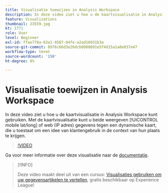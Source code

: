 ```yaml
---
title: Visualisatie toewijzen in Analysis Workspace
description: In deze video ziet u hoe u de kaartvisualisatie in Analysis Workspace kunt gebruiken. De kaartvisualisatie zal u toestaan om of mobiele (lang/lang) of Web (IP adres) gegevens tegen een dynamische kaart te bekijken, toestaand u om een idee van klantengebruik in de context van hun plaats te krijgen.
feature: Visualizations
thumbnail: 23559.jpg
kt: 1771
role: User
level: Beginner
exl-id: ffae778a-63a1-4587-94fe-a2ad16931b3a
source-git-commit: 8976c66d3e26dcb0988891e5f4d15a1a8e037e47
workflow-type: tm+mt
source-wordcount: '150'
ht-degree: 0%

---
```


# Visualisatie toewijzen in Analysis Workspace

In deze video ziet u hoe u de kaartvisualisatie in Analysis Workspace kunt gebruiken. Met de kaartvisualisatie kunt u beide weergeven [!UICONTROL mobile lat/long] of web (IP adres) gegevens tegen een dynamische kaart, die u toestaat om een idee van klantengebruik in de context van hun plaats te krijgen.

>[!VIDEO](https://video.tv.adobe.com/v/23559/?quality=12)

Ga voor meer informatie over deze visualisatie naar de [documentatie](https://experienceleague.adobe.com/docs/analytics/analyze/analysis-workspace/visualizations/map-visualization.html?lang=en).

>[!INFO]
>
> Deze video maakt deel uit van een cursus: [Visualisaties gebruiken om uw gegevensartikelen te vertellen](https://experienceleague.adobe.com/?recommended=Analytics-U-1-2021.1.visualizations), gratis beschikbaar op Experience League!
